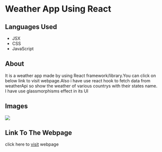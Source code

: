 # Weather App Using  React
<h2>Languages Used</h2>
<ul>
  <li>JSX</li>
  <li>CSS</li>
  <li>JavaScript</li>
</ul>
<h2>About</h1>
<p>It is a weather app made by using React framework/library.You can click on below link to visit webpage.Also i have use react hook to fetch data from weatherApi so show the weather of various countrys with their states name. I have use glassmorphisms effect in its UI</p>
<h2>Images</h2>
<img src="./images/"/>
<h2>Link To The Webpage</h2>
<p>click here to <a href="">visit</a> webpage</p>
